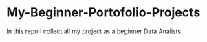 # My-Beginner-Portofolio-Projects
In this repo I collect all my project as a beginner Data Analists
